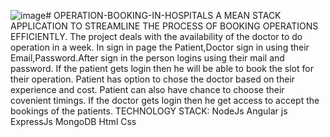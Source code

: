 ![image](https://github.com/user-attachments/assets/e0b1ed1d-6d67-4693-96dc-d86b7c1c760e)# OPERATION-BOOKING-IN-HOSPITALS
A MEAN STACK APPLICATION TO STREAMLINE THE PROCESS OF BOOKING OPERATIONS EFFICIENTLY.
The project deals with the availability of the doctor to do operation in a week.
In sign in page the Patient,Doctor sign in using their Email,Password.After sign in the person logins using their mail and password.
If the patient gets login then he will be able to book the slot for their operation.
Patient has option to chose the doctor based on their experience and cost.
Patient can also have chance to choose their covenient timings.
If the doctor gets login then he get access to accept  the bookings of the patients.
TECHNOLOGY STACK:
NodeJs
Angular js
ExpressJs
MongoDB
Html
Css



